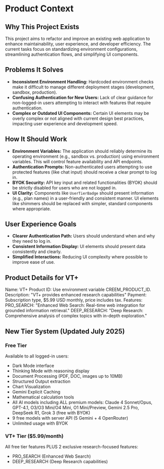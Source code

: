 # Product Context

## Why This Project Exists

This project aims to refactor and improve an existing web application to enhance maintainability, user experience, and developer efficiency. The current tasks focus on standardizing environment configurations, streamlining authentication flows, and simplifying UI components.

## Problems It Solves

- **Inconsistent Environment Handling:** Hardcoded environment checks make it difficult to manage different deployment stages (development, sandbox, production).
- **Confusing Authentication for New Users:** Lack of clear guidance for non-logged-in users attempting to interact with features that require authentication.
- **Complex or Outdated UI Components:** Certain UI elements may be overly complex or not aligned with current design best practices, impacting user experience and development speed.

## How It Should Work

- **Environment Variables:** The application should reliably determine its operating environment (e.g., sandbox vs. production) using environment variables. This will control feature availability and API endpoints.
- **Authentication Prompts:** Non-authenticated users attempting to use protected features (like chat input) should receive a clear prompt to log in.
- **BYOK Security:** API key input and related functionalities (BYOK) should be strictly disabled for users who are not logged in.
- **UI Clarity:** Components like `UserTierBadge` should present information (e.g., plan names) in a user-friendly and consistent manner. UI elements like shimmers should be replaced with simpler, standard components where appropriate.

## User Experience Goals

- **Clearer Authentication Path:** Users should understand when and why they need to log in.
- **Consistent Information Display:** UI elements should present data consistently and clearly.
- **Simplified Interactions:** Reducing UI complexity where possible to improve ease of use.

## Product Details for VT+

Name: VT+
Product ID: Use environment variable CREEM_PRODUCT_ID.
Description: "VT+ provides enhanced research capabilities"
Payment: Subscription type, $5.99 USD monthly, price includes tax.
Features:
PRO_SEARCH: "Enhanced Web Search: Real-time web integration for grounded information retrieval."
DEEP_RESEARCH: "Deep Research: Comprehensive analysis of complex topics with in-depth exploration."

## New Tier System (Updated July 2025)

### Free Tier

Available to all logged-in users:

- Dark Mode interface
- Thinking Mode with reasoning display
- Document Processing (PDF, DOC, images up to 10MB)
- Structured Output extraction
- Chart Visualization
- Gemini Explicit Caching
- Mathematical calculation tools
- All AI models including ALL premium models: Claude 4 Sonnet/Opus, GPT-4.1, O3/O3 Mini/O4 Mini, O1 Mini/Preview, Gemini 2.5 Pro, DeepSeek R1, Grok 3 (free with BYOK)
- 9 free models with server API (5 Gemini + 4 OpenRouter)
- Unlimited usage with BYOK

### VT+ Tier ($5.99/month)

All free tier features PLUS 2 exclusive research-focused features:

- PRO_SEARCH (Enhanced Web Search)
- DEEP_RESEARCH (Deep Research capabilities)
